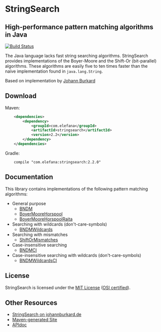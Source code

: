 # StringSearch
## High-performance pattern matching algorithms in Java

[![Build Status](https://travis-ci.org/elefana/stringsearch.svg?branch=master)](https://travis-ci.org/elefana/stringsearch)

The Java language lacks fast string searching algorithms. StringSearch provides implementations of the Boyer-Moore and the Shift-Or (bit-parallel) algorithms. These algorithms are easily five to ten times faster than the naïve implementation found in `java.lang.String`.

Based on implementation by [Johann Burkard](http://johannburkard.de)

## Download

Maven:

```XML
	<dependencies>
		<dependency>
			<groupId>com.elefana</groupId>
			<artifactId>stringsearch</artifactId>
			<version>2.2</version>
		</dependency>
	</dependencies>
```

Gradle:

```
	compile "com.elefana:stringsearch:2.2.0"
```

## Documentation

This library contains implementations of the following pattern matching algorithms:

* General purpose
	* [BNDM](http://johannburkard.de/software/stringsearch/site/apidocs/com/eaio/stringsearch/BNDM.html)
	* [BoyerMooreHorspool](http://johannburkard.de/software/stringsearch/site/apidocs/com/eaio/stringsearch/BoyerMooreHorspool.html)
	* [BoyerMooreHorspoolRaita](http://johannburkard.de/software/stringsearch/site/apidocs/com/eaio/stringsearch/BoyerMooreHorspoolRaita.html)
* Searching with wildcards (don't-care-symbols)
	* [BNDMWildcards](http://johannburkard.de/software/stringsearch/site/apidocs/com/eaio/stringsearch/BNDMWildcards.html)
* Searching with mismatches
	* [ShiftOrMismatches](http://johannburkard.de/software/stringsearch/site/apidocs/com/eaio/stringsearch/ShiftOrMismatches.html)
* Case-insensitive searching
	* [BNDMCI](http://johannburkard.de/software/stringsearch/site/apidocs/com/eaio/stringsearch/BNDMCI.html)
* Case-insensitive searching with wildcards (don't-care-symbols)
	* [BNDMWildcardsCI](http://johannburkard.de/software/stringsearch/site/apidocs/com/eaio/stringsearch/BNDMWildcardsCI.html)

## License

StringSearch is licensed under the [MIT License](http://johannburkard.de/software/stringsearch/copying.txt)  ([OSI certified](http://opensource.org/licenses/mit-license.php)).

## Other Resources

* [StringSearch on johannburkard.de](http://johannburkard.de/software/stringsearch/)
* [Maven-generated Site](http://johannburkard.de/software/stringsearch/site/)
* [APIdoc](http://johannburkard.de/software/stringsearch/site/apidocs/)